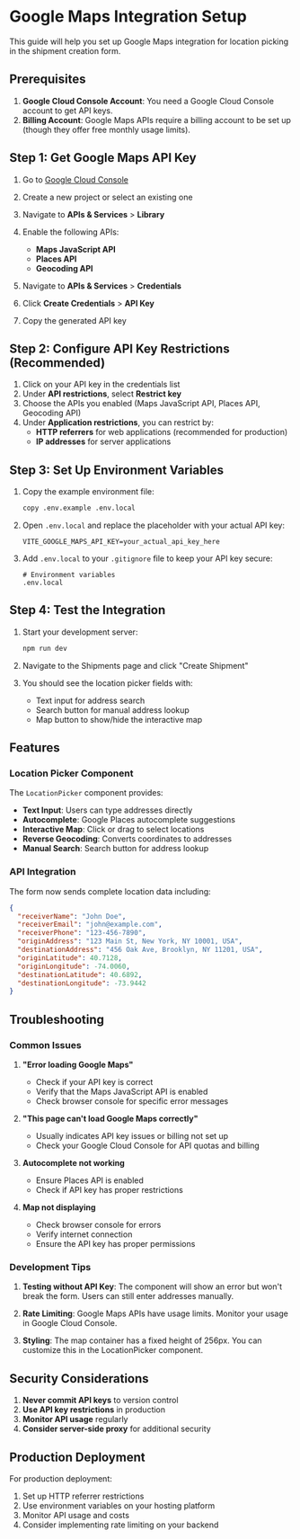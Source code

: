 # Google Maps Integration Setup

This guide will help you set up Google Maps integration for location picking in the shipment creation form.

## Prerequisites

1. **Google Cloud Console Account**: You need a Google Cloud Console account to get API keys.
2. **Billing Account**: Google Maps APIs require a billing account to be set up (though they offer free monthly usage limits).

## Step 1: Get Google Maps API Key

1. Go to [Google Cloud Console](https://console.cloud.google.com/)
2. Create a new project or select an existing one
3. Navigate to **APIs & Services** > **Library**
4. Enable the following APIs:
   - **Maps JavaScript API**
   - **Places API**
   - **Geocoding API**

5. Navigate to **APIs & Services** > **Credentials**
6. Click **Create Credentials** > **API Key**
7. Copy the generated API key

## Step 2: Configure API Key Restrictions (Recommended)

1. Click on your API key in the credentials list
2. Under **API restrictions**, select **Restrict key**
3. Choose the APIs you enabled (Maps JavaScript API, Places API, Geocoding API)
4. Under **Application restrictions**, you can restrict by:
   - **HTTP referrers** for web applications (recommended for production)
   - **IP addresses** for server applications

## Step 3: Set Up Environment Variables

1. Copy the example environment file:
   ```bash
   copy .env.example .env.local
   ```

2. Open `.env.local` and replace the placeholder with your actual API key:
   ```
   VITE_GOOGLE_MAPS_API_KEY=your_actual_api_key_here
   ```

3. Add `.env.local` to your `.gitignore` file to keep your API key secure:
   ```
   # Environment variables
   .env.local
   ```

## Step 4: Test the Integration

1. Start your development server:
   ```bash
   npm run dev
   ```

2. Navigate to the Shipments page and click "Create Shipment"
3. You should see the location picker fields with:
   - Text input for address search
   - Search button for manual address lookup
   - Map button to show/hide the interactive map

## Features

### Location Picker Component

The `LocationPicker` component provides:

- **Text Input**: Users can type addresses directly
- **Autocomplete**: Google Places autocomplete suggestions
- **Interactive Map**: Click or drag to select locations
- **Reverse Geocoding**: Converts coordinates to addresses
- **Manual Search**: Search button for address lookup

### API Integration

The form now sends complete location data including:

```json
{
  "receiverName": "John Doe",
  "receiverEmail": "john@example.com",
  "receiverPhone": "123-456-7890",
  "originAddress": "123 Main St, New York, NY 10001, USA",
  "destinationAddress": "456 Oak Ave, Brooklyn, NY 11201, USA",
  "originLatitude": 40.7128,
  "originLongitude": -74.0060,
  "destinationLatitude": 40.6892,
  "destinationLongitude": -73.9442
}
```

## Troubleshooting

### Common Issues

1. **"Error loading Google Maps"**
   - Check if your API key is correct
   - Verify that the Maps JavaScript API is enabled
   - Check browser console for specific error messages

2. **"This page can't load Google Maps correctly"**
   - Usually indicates API key issues or billing not set up
   - Check your Google Cloud Console for API quotas and billing

3. **Autocomplete not working**
   - Ensure Places API is enabled
   - Check if API key has proper restrictions

4. **Map not displaying**
   - Check browser console for errors
   - Verify internet connection
   - Ensure the API key has proper permissions

### Development Tips

1. **Testing without API Key**: The component will show an error but won't break the form. Users can still enter addresses manually.

2. **Rate Limiting**: Google Maps APIs have usage limits. Monitor your usage in Google Cloud Console.

3. **Styling**: The map container has a fixed height of 256px. You can customize this in the LocationPicker component.

## Security Considerations

1. **Never commit API keys** to version control
2. **Use API key restrictions** in production
3. **Monitor API usage** regularly
4. **Consider server-side proxy** for additional security

## Production Deployment

For production deployment:

1. Set up HTTP referrer restrictions
2. Use environment variables on your hosting platform
3. Monitor API usage and costs
4. Consider implementing rate limiting on your backend